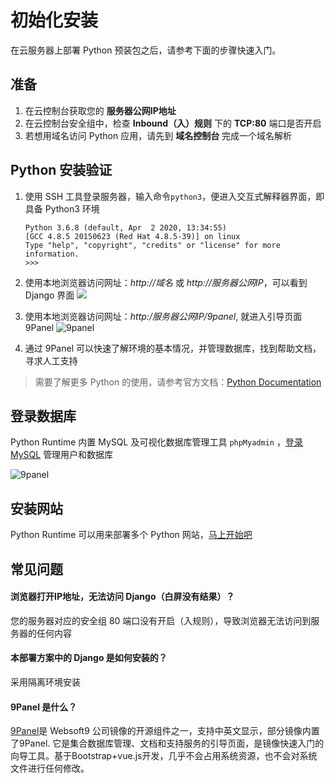 # 初始化安装

在云服务器上部署 Python 预装包之后，请参考下面的步骤快速入门。  

## 准备

1. 在云控制台获取您的 **服务器公网IP地址** 
2. 在云控制台安全组中，检查 **Inbound（入）规则** 下的 **TCP:80** 端口是否开启
3. 若想用域名访问 Python 应用，请先到 **域名控制台** 完成一个域名解析

## Python 安装验证

1. 使用 SSH 工具登录服务器，输入命令`python3`，便进入交互式解释器界面，即具备 Python3 环境
   ```
   Python 3.6.8 (default, Apr  2 2020, 13:34:55)
   [GCC 4.8.5 20150623 (Red Hat 4.8.5-39)] on linux
   Type "help", "copyright", "credits" or "license" for more information.
   >>>
   ```

2. 使用本地浏览器访问网址：*http://域名* 或 *http://服务器公网IP*，可以看到 Django 界面
   ![](https://libs.websoft9.com/Websoft9/DocsPicture/zh/python/django-installss-websoft9.png)

2. 使用本地浏览器访问网址：*http:/服务器公网IP/9panel*, 就进入引导页面 9Panel
   ![9panel](https://libs.websoft9.com/Websoft9/DocsPicture/zh/python/python-9panel-websoft9.png)

3. 通过 9Panel 可以快速了解环境的基本情况，并管理数据库，找到帮助文档，寻求人工支持

> 需要了解更多 Python 的使用，请参考官方文档：[Python Documentation](https://docs.python.org/zh-cn/3/)


## 登录数据库

Python Runtime 内置 MySQL 及可视化数据库管理工具 `phpMyadmin` ，[登录MySQL](/zh/admin-mysql.md) 管理用户和数据库

![9panel](https://libs.websoft9.com/Websoft9/DocsPicture/zh/9panel/9panel-mysql-websoft9.png)

## 安装网站

Python Runtime 可以用来部署多个 Python 网站，[马上开始吧](/zh/solution-addapps.md)

## 常见问题

#### 浏览器打开IP地址，无法访问 Django（白屏没有结果）？

您的服务器对应的安全组 80 端口没有开启（入规则），导致浏览器无法访问到服务器的任何内容

#### 本部署方案中的 Django 是如何安装的？

采用隔离环境安装

#### 9Panel 是什么？

[9Panel](https://github.com/Websoft9/9panel)是 Websoft9 公司镜像的开源组件之一，支持中英文显示，部分镜像内置了9Panel. 它是集合数据库管理、文档和支持服务的引导页面，是镜像快速入门的向导工具。基于Bootstrap+vue.js开发，几乎不会占用系统资源，也不会对系统文件进行任何修改。